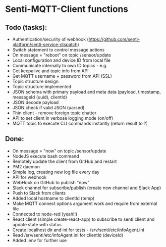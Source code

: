 # Senti-MQTT-Client functions

## Todo (tasks):
- Authentication/security of webhook (https://github.com/senti-platform/senti-service-dispatch)
- Switch statement to control message actions 
- On message = "reboot" on topic /sensor/update
- Local configuration and device ID from local file
- Communicate internally to own ID topics - e.g. 
- Get keepalive and topic info from API
- Get MQTT username + password from API (SSL)
- Topic structure design
- Topic structure implemented
- JSON schema with primary payload and meta data (payload, timestamp, messageId (uuid), clientId)
- JSON decode payload
- JSON check if valid JSON (parsed)
- Thin client - remove foreign topic chatter
- API to set client in verbose logging mode (on/off)
- MQTT topic to execute CLI commands instantly (return result to ?)

## Done:
- On message = "now" on topic /sensor/update
- NodeJS execute bash command
- Remotely update the client from GitHub and restart
- PM2 daemon 
- Simple log, creating new log file every day
- API for webhook
- WebHook on GitHub to publish "now"
- Slack channel for subscribe/publish (create new channel and Slack App)
- Push to Slack from clients
- Added local hostname to clientId (temp)
- Make MQTT connect options argument work and require from external file
- Connected to node-red (yeah!!)
- React client (simple create-react-app) to subscribe to senti client and update state with status
- Create localhost dir and ini for tests - /srv/senti/etc/infoAgent.ini
- Read /srv/senti/etc/infoAgent.ini for clientId (deviceId)
- Added .env for further use
